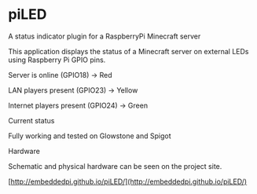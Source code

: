 piLED
======

A status indicator plugin for a RaspberryPi Minecraft server

This application displays the status of a Minecraft server on external LEDs using Raspberry Pi GPIO pins.

Server is online (GPIO18) -> Red

LAN players present (GPIO23) -> Yellow

Internet players present (GPIO24) -> Green





Current status

Fully working and tested on Glowstone and Spigot





Hardware

Schematic and physical hardware can be seen on the project site.

[http://embeddedpi.github.io/piLED/](http://embeddedpi.github.io/piLED/)
